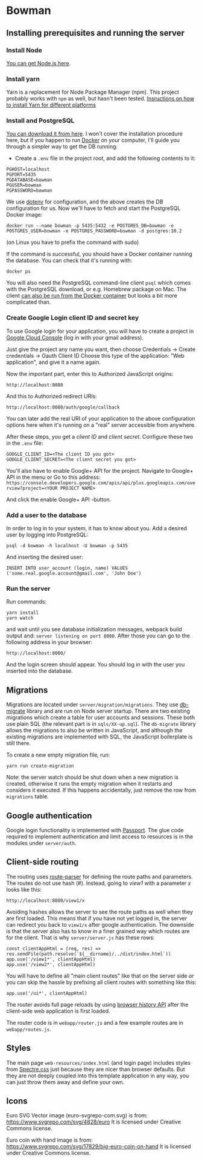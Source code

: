 # Bowman

## Installing prerequisites and running the server

### Install Node

[You can get Node.js here](https://nodejs.org/en/).

### Install yarn

Yarn is a replacement for Node Package Manager (npm). This project probably works
with `npm` as well, but hasn't been tested.
[Insructions on how to install Yarn for different platforms](https://yarnpkg.com/en/docs/install)

### Install and PostgreSQL

[You can download it from here](https://www.postgresql.org/). I won't cover the
installation procedure here, but if you happen to run [Docker](https://www.docker.com/)
on your computer, I'll guide you through a simpler way to get the DB running:

- Create a `.env` file in the project root, and add the following contents to it:

```
PGHOST=localhost
PGPORT=5435
PGDATABASE=bowman
PGUSER=bowman
PGPASSWORD=bowman
```

We use [dotenv](https://github.com/motdotla/dotenv) for configuration, and the above
creates the DB configuration for us. Now we'll have to fetch and start the PostgreSQL
Docker image:

`docker run --name bowman -p 5435:5432 -e POSTGRES_DB=bowman -e POSTGRES_USER=bowman -e POSTGRES_PASSWORD=bowman -d postgres:10.2`

(on Linux you have to prefix the command with sudo)

If the command is successful, you should have a Docker container running the database. You can check that
it's running with:

`docker ps`

You will also need the PostgreSQL command-line client `psql` which comes with the PostgreSQL
download, or e.g. Homebrew package on Mac. The client [can also be run from the Docker container](https://hub.docker.com/_/postgres/) but looks a bit more complicated than.

### Create Google Login client ID and secret key

To use Google login for your application, you will have to create a project in
[Google Cloud Console](https://console.cloud.google.com) (log in with your gmail address).

Just give the project any name you want, then choose Credentials -> Create credentials -> Oauth Client ID
Choose this type of the application: "Web application", and give it a name again.

Now the important part, enter this to Authorized JavaScript origins:

`http://localhost:8080`

And this to Authorized redirect URIs:

`http://localhost:8080/auth/google/callback`

You can later add the real URI of your application to the above configuration options here
when it's running on a "real" server accessible from anywhere.

After these steps, you get a _client ID_ and _client secret_. Configure these two in the
`.env` file:

```
GOOGLE_CLIENT_ID=<The client ID you got>
GOOGLE_CLIENT_SECRET=<The client secret you got>
```

You'll also have to enable Google+ API for the project. Navigate to Google+ API in the menu or
Go to this address:
`https://console.developers.google.com/apis/api/plus.googleapis.com/overview?project=<YOUR PROJECT NAME>`

And click the enable Google+ API -button.

### Add a user to the database

In order to log in to your system, it has to know about you. Add a desired user by logging into PostgreSQL:

```
psql -d bowman -h localhost -U bowman -p 5435
```

And inserting the desired user:

```
INSERT INTO user_account (login, name) VALUES ('some.real.google.account@gmail.com', 'John Doe')
```

### Run the server

Run commands:

```
yarn install
yarn watch
```

and wait until you see database initialization messages, webpack build
output and: `server listening on port 8080`. After those you can go to the following address in your
browser:

`http://localhost:8080/`

And the login screen should appear. You should log in with the user you inserted into the database.

## Migrations

Migrations are located under `server/migration/migrations`. They use [db-migrate](https://www.npmjs.com/package/db-migrate)
library and are run on Node server startup. There are two existing migrations which create
a table for user accounts and sessions. These both use plain SQL (the relevant part is in `sqls/XX-up.sql`). The `db-migrate` library
allows the migrations to also be written in JavaScript, and although the existing migrations are implemented with SQL, the
JavaScript boilerplate is still there.

To create a new empty migration file, run:

```
yarn run create-migration
```

Note: the server watch should be shut down when a new migration is created, otherwise it runs the empty migration when it restarts
and considers it executed. If this happens accidentally, just remove the row from `migrations` table.

## Google authentication

Google login functionality is implemented with [Passport](http://www.passportjs.org/docs/). The glue code required to
implement authentication and limit access to resources is in the modules under `server/auth`.

## Client-side routing

The routing uses [route-parser](https://github.com/rcs/route-parser) for defining the route paths and parameters.
The routes do not use hash (#). Instead, going to _view1_ with a parameter _x_ looks like this:

`http://localhost:8080/view1/x`

Avoiding hashes allows the server to see the route paths as well when they are first loaded. This means that if
you have not yet logged in, the server can redirect you back to `view1/x` after google authentication. The downside
is that the server also has to know in a finer grained way which routes are for the client. That is why `server/server.js`
has these rows:

```
const clientAppHtml = (req, res) => res.sendFile(path.resolve(`${__dirname}/../dist/index.html`))
app.use('/view1*', clientAppHtml)
app.use('/view2*', clientAppHtml)
```

You will have to define all "main client routes" like that on the server side _or_ you can skip the hassle
by prefixing all client routes with something like this:

```
app.use('/ui*', clientAppHtml)

```

The router avoids full page reloads by using [browser history API](https://developer.mozilla.org/en-US/docs/Web/API/History_API)
after the client-side web application is first loaded.

The router code is in `webapp/router.js` and a few example routes are in `webapp/routes.js`.

## Styles

The main page `web-resources/index.html` (and login page) includes styles from
[Spectre.css](https://picturepan2.github.io/spectre/getting-started.html)
just because they are nicer than browser defaults. But they are not deeply coupled into this template application in
any way, you can just throw them away and define your own.

## Icons

Euro SVG Vector image (euro-svgrepo-com.svg) is from:
https://www.svgrepo.com/svg/4828/euro
It is licensed under Creative Commons license.

Euro coin with hand image is from:
https://www.svgrepo.com/svg/17829/big-euro-coin-on-hand
It is licensed under Creative Commons license.
